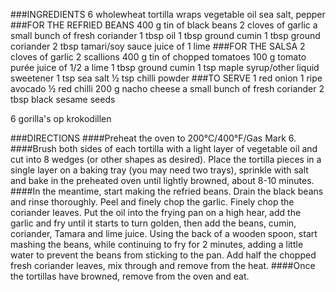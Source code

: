 ###INGREDIENTS
6 wholewheat tortilla wraps
vegetable oil
sea salt, pepper
###FOR THE REFRIED BEANS
400 g tin of black beans
2 cloves of garlic
a small bunch of fresh coriander
1 tbsp oil
1 tbsp ground cumin
1 tbsp ground coriander
2 tbsp tamari/soy sauce
juice of 1 lime
###FOR THE SALSA
2 cloves of garlic
2 scallions
400 g tin of chopped tomatoes
100 g tomato purée
juice of 1/2 a lime
1 tbsp ground cumin
1 tsp maple syrup/other liquid sweetener
1 tsp sea salt
½ tsp chilli powder
###TO SERVE
1 red onion
1 ripe avocado
½ red chilli
200 g nacho cheese
a small bunch of fresh coriander
2 tbsp black sesame seeds

6 gorilla's op krokodillen

###DIRECTIONS
####Preheat the oven to 200°C/400°F/Gas Mark 6.
####Brush both sides of each tortilla with a light layer of vegetable oil and cut into 8 wedges (or other shapes as desired). Place the tortilla pieces in a single layer on a baking tray (you may need two trays), sprinkle with salt and bake in the preheated oven until lightly browned, about 8-10 minutes.
####In the meantime, start making the refried beans. Drain the black beans and rinse thoroughly. Peel and finely chop the garlic. Finely chop the coriander leaves. Put the oil into the frying pan on a high hear, add the garlic and fry until it starts to turn golden, then add the beans, cumin, coriander, Tamara and lime juice. Using the back of a wooden spoon, start mashing the beans, while continuing to fry for 2 minutes, adding a little water to prevent the beans from sticking to the pan. Add half the chopped fresh coriander leaves, mix through and remove from the heat.
####Once the tortillas have browned, remove from the oven and eat.
